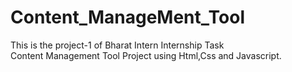 # Content_ManageMent_Tool
This is the project-1 of Bharat Intern Internship Task  
Content Management Tool Project using Html,Css and Javascript.

